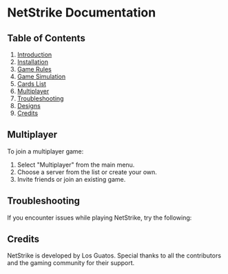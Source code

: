 # NetStrike Documentation

## Table of Contents

1. [Introduction](#introduction)
2. [Installation](#installation)
3. [Game Rules](./GameRules.md)
4. [Game Simulation](./GameFlowExample.md)
5. [Cards List](./Cards.md)
6. [Multiplayer](#multiplayer)
7. [Troubleshooting](#troubleshooting)
8. [Designs](https://www.figma.com/design/yj7B1C8cDeQgjIAGyhDeQw/NetStrike?node-id=0-1&p=f&t=2Hgg18aZdY7Kg4gV-0)
9. [Credits](#credits)

<!-- ## Introduction
Welcome to **NetStrike**, an action-packed multiplayer card game where strategy and skill determine the victor. This documentation will guide you through the installation process, gameplay mechanics, controls, and more.

## Installation
To install NetStrike, follow these steps:
1. Download the game installer from the official website.
2. Run the installer and follow the on-screen instructions.
3. Launch the game from the desktop shortcut or start menu. -->

## Multiplayer

To join a multiplayer game:

1. Select "Multiplayer" from the main menu.
2. Choose a server from the list or create your own.
3. Invite friends or join an existing game.

## Troubleshooting

If you encounter issues while playing NetStrike, try the following:

## Credits

NetStrike is developed by Los Guatos. Special thanks to all the contributors and the gaming community for their support.
